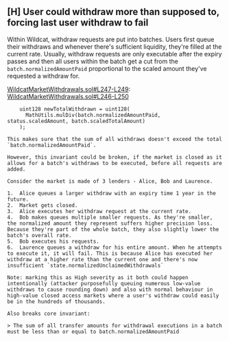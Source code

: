 ## [H] User could withdraw more than supposed to, forcing last user withdraw to fail

Within Wildcat, withdraw requests are put into batches. Users first queue their withdraws and whenever there's sufficient liquidity, they're filled at the current rate. Usually, withdraw requests are only executable after the expiry passes and then all users within the batch get a cut from the `batch.normalizedAmountPaid` proportional to the scaled amount they've requested a withdraw for.

[WildcatMarketWithdrawals.sol#L247-L249](src/market/WildcatMarketWithdrawals.sol#L247-L249):
[WildcatMarketWithdrawals.sol#L246-L250](repos/2024-08-wildcat/src/market/WildcatMarketWithdrawals.sol#L246-L250)
```solidity
    uint128 newTotalWithdrawn = uint128(
      MathUtils.mulDiv(batch.normalizedAmountPaid, status.scaledAmount, batch.scaledTotalAmount)
    );

This makes sure that the sum of all withdraws doesn't exceed the total `batch.normalizedAmountPaid`.

However, this invariant could be broken, if the market is closed as it allows for a batch's withdraws to be executed, before all requests are added.

Consider the market is made of 3 lenders - Alice, Bob and Laurence.

1.  Alice queues a larger withdraw with an expiry time 1 year in the future.
2.  Market gets closed.
3.  Alice executes her withdraw request at the current rate.
4.  Bob makes queues multiple smaller requests. As they're smaller, the normalized amount they represent suffers higher precision loss. Because they're part of the whole batch, they also slightly lower the batch's overall rate.
5.  Bob executes his requests.
6.  Laurence queues a withdraw for his entire amount. When he attempts to execute it, it will fail. This is because Alice has executed her withdraw at a higher rate than the current one and there's now insufficient `state.normalizedUnclaimedWithdrawals`

Note: marking this as High severity as it both could happen intentionally (attacker purposefully queuing numerous low-value withdraws to cause rounding down) and also with normal behaviour in high-value closed access markets where a user's withdraw could easily be in the hundreds of thousands.

Also breaks core invariant:

> The sum of all transfer amounts for withdrawal executions in a batch must be less than or equal to batch.normalizedAmountPaid